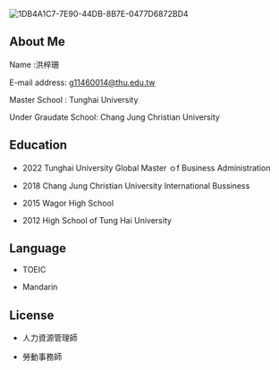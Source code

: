 
![1DB4A1C7-7E90-44DB-8B7E-0477D6872BD4](https://user-images.githubusercontent.com/125839038/224589824-4f384a82-c868-41da-9197-27995c7d1cd2.jpg)

## About Me

Name :洪梓珊

E-mail address: g11460014@thu.edu.tw

Master School  :  Tunghai University 

Under Graudate School:  Chang Jung Christian University 

## Education 
- 2022  Tunghai University Global Master ｏf Business Administration

- 2018  Chang Jung Christian University International Bussiness 

- 2015 Wagor High School

- 2012 High School of Tung Hai University

## Language 
 
- TOEIC 

- Mandarin

## License
 
- 人力資源管理師 

- 勞動事務師
